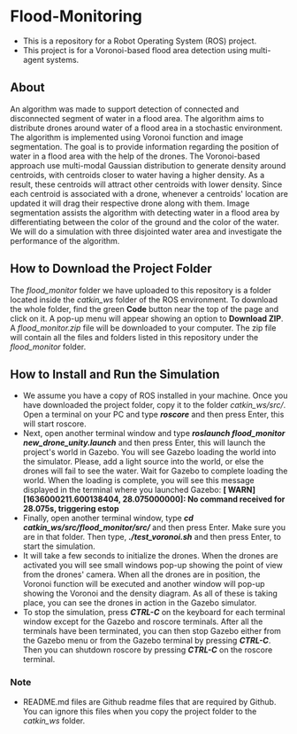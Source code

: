 # Flood-Monitoring
- This is a repository for a Robot Operating System (ROS) project.
- This project is for a Voronoi-based flood area detection using multi-agent systems.

## About
An algorithm was made to support detection of connected and disconnected segment of water in a flood area. The algorithm aims to distribute  drones around water of a flood area in a stochastic environment. The algorithm is implemented using Voronoi function and image segmentation. The goal is to provide information regarding the position of water in a flood area with the help of the drones. The Voronoi-based approach use multi-modal Gaussian distribution to generate density around centroids, with centroids closer to water having a higher density. As a result, these centroids will attract other centroids with lower density. Since each centroid is associated with a drone, whenever a centroids' location are updated it will drag their respective drone along with them. Image segmentation assists the algorithm with detecting water in a flood area by differentiating between the color of the ground and the color of the water. We will do a simulation with three disjointed water area and investigate the performance of the algorithm. 

## How to Download the Project Folder
The _flood_monitor_ folder we have uploaded to this repository is a folder located inside the _catkin_ws_ folder of the ROS environment. To download the whole folder, find the green **Code** button near the top of the page and click on it. A pop-up menu will appear showing an option to **Download ZIP**. A _flood_monitor.zip_ file will be downloaded to your computer. The zip file will contain all the files and folders listed in this repository under the _flood_monitor_ folder. 

## How to Install and Run the Simulation
- We assume you have a copy of ROS installed in your machine. Once you have downloaded the project folder, copy it to the folder _catkin_ws/src/_. Open a terminal on your PC and type **_roscore_** and then press Enter, this will start roscore. 
- Next, open another terminal window and type **_roslaunch flood_monitor new_drone_unity.launch_** and then press Enter, this will launch the project's world in Gazebo. You will see Gazebo loading the world into the simulator. Please, add a light source into the world, or else the drones will fail to see the water. Wait for Gazebo to complete loading the world. When the loading is complete, you will see this message displayed in the terminal where you launched Gazebo: **[ WARN] [1636000211.600138404, 28.075000000]: No command received for 28.075s, triggering estop** 
- Finally, open another terminal window, type **_cd catkin_ws/src/flood_monitor/src/_** and then press Enter. Make sure you are in that folder. Then type, **_./test_voronoi.sh_** and then press Enter, to start the simulation. 
- It will take a few seconds to initialize the drones. When the drones are activated you will see small windows pop-up showing the point of view from the drones' camera. When all the drones are in position, the Voronoi function will be executed and another window will pop-up showing the Voronoi and the density diagram. As all of these is taking place, you can see the drones in action in the Gazebo simulator. 
- To stop the simulation, press **_CTRL-C_** on the keyboard for each terminal window except for the Gazebo and roscore terminals. After all the terminals have been terminated, you can then stop Gazebo either from the Gazebo menu or from the Gazebo terminal by pressing **_CTRL-C_**. Then you can shutdown roscore by pressing **_CTRL-C_** on the roscore terminal.

### Note
- README.md files are Github readme files that are required by Github. You can ignore this files when you copy the project folder to the _catkin_ws_ folder.
